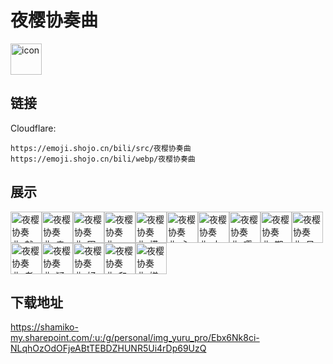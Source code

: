 # 夜樱协奏曲
<img src="https://emoji.shojo.cn/bili/src/夜樱协奏曲/icon.png" width="50" height="50" alt="icon">

## 链接
Cloudflare:
```
https://emoji.shojo.cn/bili/src/夜樱协奏曲
https://emoji.shojo.cn/bili/webp/夜樱协奏曲
```
## 展示
<img src="https://emoji.shojo.cn/bili/src/夜樱协奏曲/夜樱协奏曲-献花.png" width="50" height="50" alt="夜樱协奏曲-献花"><img src="https://emoji.shojo.cn/bili/src/夜樱协奏曲/夜樱协奏曲-亲亲.png" width="50" height="50" alt="夜樱协奏曲-亲亲"><img src="https://emoji.shojo.cn/bili/src/夜樱协奏曲/夜樱协奏曲-困.png" width="50" height="50" alt="夜樱协奏曲-困"><img src="https://emoji.shojo.cn/bili/src/夜樱协奏曲/夜樱协奏曲-哈？.png" width="50" height="50" alt="夜樱协奏曲-哈？"><img src="https://emoji.shojo.cn/bili/src/夜樱协奏曲/夜樱协奏曲-摸鱼中.png" width="50" height="50" alt="夜樱协奏曲-摸鱼中"><img src="https://emoji.shojo.cn/bili/src/夜樱协奏曲/夜樱协奏曲-心碎.png" width="50" height="50" alt="夜樱协奏曲-心碎"><img src="https://emoji.shojo.cn/bili/src/夜樱协奏曲/夜樱协奏曲-大哭.png" width="50" height="50" alt="夜樱协奏曲-大哭"><img src="https://emoji.shojo.cn/bili/src/夜樱协奏曲/夜樱协奏曲-嘤嘤怪.png" width="50" height="50" alt="夜樱协奏曲-嘤嘤怪"><img src="https://emoji.shojo.cn/bili/src/夜樱协奏曲/夜樱协奏曲-期待.png" width="50" height="50" alt="夜樱协奏曲-期待"><img src="https://emoji.shojo.cn/bili/src/夜樱协奏曲/夜樱协奏曲-呆.png" width="50" height="50" alt="夜樱协奏曲-呆"><img src="https://emoji.shojo.cn/bili/src/夜樱协奏曲/夜樱协奏曲-老板大气.png" width="50" height="50" alt="夜樱协奏曲-老板大气"><img src="https://emoji.shojo.cn/bili/src/夜樱协奏曲/夜樱协奏曲-疑问.png" width="50" height="50" alt="夜樱协奏曲-疑问"><img src="https://emoji.shojo.cn/bili/src/夜樱协奏曲/夜樱协奏曲-好消息.png" width="50" height="50" alt="夜樱协奏曲-好消息"><img src="https://emoji.shojo.cn/bili/src/夜樱协奏曲/夜樱协奏曲-和你拼了.png" width="50" height="50" alt="夜樱协奏曲-和你拼了"><img src="https://emoji.shojo.cn/bili/src/夜樱协奏曲/夜樱协奏曲-嫌弃.png" width="50" height="50" alt="夜樱协奏曲-嫌弃">

## 下载地址

https://shamiko-my.sharepoint.com/:u:/g/personal/img_yuru_pro/Ebx6Nk8ci-NLqhOzOdOFjeABtTEBDZHUNR5Ui4rDp69UzQ